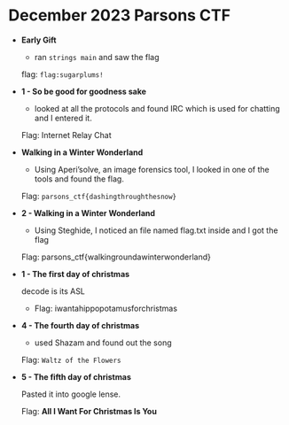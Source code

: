# December 2023 Parsons CTF

- **Early Gift**
    - ran `strings main` and saw the flag
    
    flag: `flag:sugarplums!`
    
- **1 - So be good for goodness sake**
    - looked at all the protocols and found IRC which is used for chatting and I entered it.
    
    Flag: Internet Relay Chat
    
- **Walking in a Winter Wonderland**
    - Using Aperi’solve, an image forensics tool, I looked in one of the tools and found the flag.
    
    Flag: `parsons_ctf{dashingthroughthesnow}`
    
- **2 - Walking in a Winter Wonderland**
    - Using Steghide, I noticed an file named flag.txt inside and I got the flag
    
    Flag: parsons_ctf{walkingroundawinterwonderland}
    
- **1 - The first day of christmas**
    
    decode is its ASL
    
    - Flag: iwantahippopotamusforchristmas
- **4 - The fourth day of christmas**
    - used Shazam and found out the song
    
    Flag: `Waltz of the Flowers`
    
- **5 - The fifth day of christmas**
    
    Pasted it into google lense.
    
    Flag: **All I Want For Christmas Is You**